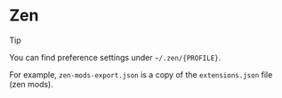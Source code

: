 # Zen

> [!TIP]
> You can find preference settings under `~/.zen/{PROFILE}`.
>
> For example, `zen-mods-export.json` is a copy of the `extensions.json` file (zen mods).
